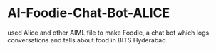 # AI-Foodie-Chat-Bot-ALICE
used Alice and other AIML file to make Foodie, a chat bot which logs conversations and tells about food in BITS Hyderabad
